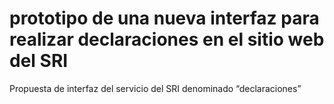 # prototipo de una nueva interfaz para realizar declaraciones en el sitio web del SRI
Propuesta de interfaz del servicio del SRI denominado “declaraciones”
